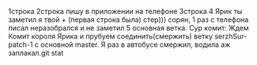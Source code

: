 1строка
2строка пишу в приложении на телефоне
3строка
4 Ярик ты заметил я твой + (первая строка была) стер))) сорян, 1 раз с телефона писал неразобрался и не заметил
5 основная ветка. Сур комит: Ждем Комит короля Ярика и прубуем соединить(смержить) ветку serzhSur-patch-1 с основной master.
Я раз в автобусе смержил, водила аж заплакал.git stat